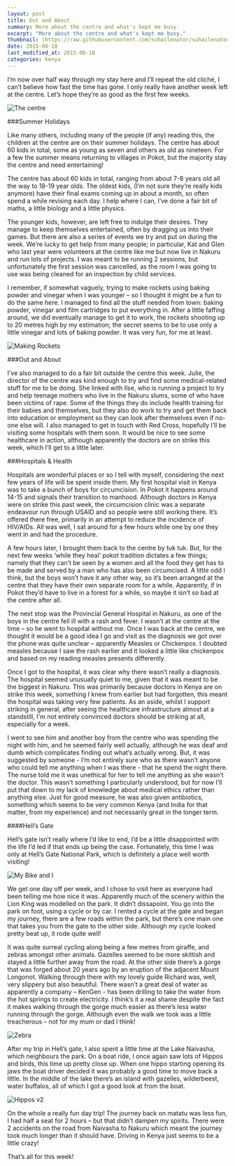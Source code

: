 ```yaml
---
layout: post
title: Out and About
summary: More about the centre and what's kept me busy.
excerpt: "More about the centre and what's kept me busy."
thumbnail: (https://raw.githubusercontent.com/suhailenator/suhailenator.github.io/master/images/6.jpg)
date: 2015-08-18
last_modified_at: 2015-08-18
categories: kenya
---
```

I’m now over half way through my stay here and I’ll repeat the old cliché, I can’t believe how fast the time has gone. I only really have another week left at the centre. Let’s hope they’re as good as the first few weeks. 

![The centre](https://raw.githubusercontent.com/suhailenator/suhailenator.github.io/master/images/6.jpg)

###Summer Holidays

Like many others, including many of the people (if any) reading this, the children at the centre are on their summer holidays. The centre has about 60 kids in total, some as young as seven and others as old as nineteen. For a few the summer means returning to villages in Pokot, but the majority stay the centre and need entertaining! 

The centre has about 60 kids in total, ranging from about 7-8 years old all the way to 18-19 year olds. The oldest kids, (I’m not sure they’re really kids anymore) have their final exams coming up in about a month, so often spend a while revising each day. I help where I can, I’ve done a fair bit of maths, a little biology and a little physics.

The younger kids, however, are left free to indulge their desires. They manage to keep themselves entertained, often by dragging us into their games. But there are also a series of events we try and put on during the week. We’re lucky to get help from many people; in particular, Kat and Glen who last year were volunteers at the centre like me but now live in Nakuru and run lots of projects. I was meant to be running 2 sessions, but unfortunately the first session was cancelled, as the room I was going to use was being cleaned for an inspection by child services.

I remember, if somewhat vaguely, trying to make rockets using baking powder and vinegar when I was younger – so I thought it might be a fun to do the same here. I managed to find all the stuff needed from town: baking powder, vinegar and film cartridges to put everything in. After a little faffing around, we did eventually manage to get it to work, the rockets shooting up to 20 metres high by my estimation; the secret seems to be to use only a little vinegar and lots of baking powder. It was very fun, for me at least.

![Making Rockets](https://raw.githubusercontent.com/suhailenator/suhailenator.github.io/master/images/7.jpg)  

###Out and About

I’ve also managed to do a fair bit outside the centre this week. Julie, the director of the centre was kind enough to try and find some medical-related stuff for me to be doing. She linked with Ilse, who is running a project to try and help teenage mothers who live in the Nakuru slums, some of who have been victims of rape. Some of the things they do include health training for their babies and themselves, but they also do work to try and get them back into education or employment so they can look after themselves even if no-one else will. I also managed to get in touch with Red Cross, hopefully I’ll be visiting some hospitals with them soon. It would be nice to see some healthcare in action, although apparently the doctors are on strike this week, which I’ll get to a little later. 

###Hospitals & Health

Hospitals are wonderful places or so I tell with myself, considering the next few years of life will be spent inside them. My first hospital visit in Kenya was to take a bunch of boys for circumcision. In Pokot it happens around 14-15 and signals their transition to manhood. Although doctors in Kenya were on strike this past week, the circumcision clinic was a separate endeavour run through USAID and so people were still working there. It’s offered there free, primarily in an attempt to reduce the incidence of HIV/AIDs. All was well, I sat around for a few hours while one by one they went in and had the procedure.

A few hours later, I brought them back to the centre by tuk tuk. But, for the next few weeks ‘while they heal’ pokot tradition dictates a few things; namely that they can’t be seen by a women and all the food they get has to be made and served by a man who has also been circumcised. A little odd I think, but the boys won’t have it any other way, so it’s been arranged at the centre that they have their own separate room for a while. Apparently, if in Pokot they’d have to live in a forest for a while, so maybe it isn’t so bad at the centre after all.

The next stop was the Provincial General Hospital in Nakuru, as one of the boys in the centre fell ill with a rash and fever. I wasn’t at the centre at the time – so he went to hospital without me. Once I was back at the centre, we thought it would be a good idea I go and visit as the diagnosis we got over the phone was quite unclear – apparently Measles or Chickenpox. I doubted measles because I saw the rash earlier and it looked a little like chickenpox and based on my reading measles presents differently. 

Once I got to the hospital, it was clear why there wasn’t really a diagnosis. The hospital seemed unusually quiet to me, given that it was meant to be the biggest in Nakuru. This was primarily because doctors in Kenya are on strike this week, something I knew from earlier but had forgotten, this meant the hospital was taking very few patients. As an aside, whilst I support striking in general, after seeing the healthcare infrastructure almost at a standstill, I'm not entirely convinced doctors should be striking at all, especially for a week.

I went to see him and another boy from the centre who was spending the night with him, and he seemed fairly well actually, although he was deaf and dumb which complicates finding out what’s actually wrong. But, it was suggested by someone - I’m not entirely sure who as there wasn’t anyone who could tell me anything when I was there - that he spend the night there. 
The nurse told me it was unethical for her to tell me anything as she wasn’t the doctor. This wasn’t something I particularly understood, but for now I’ll put that down to my lack of knowledge about medical ethics rather than anything else. Just for good measure, he was also given antibiotics, something which seems to be very common Kenya (and India for that matter, from my experience) and not necessarily great in the longer term.

####Hell’s Gate 

Hell’s gate isn’t really where I’d like to end, I’d be a little disappointed with the life I’d led if that ends up being the case. Fortunately, this time I was only at Hell’s Gate National Park, which is definitely a place well worth visiting! 

![My Bike and I](https://raw.githubusercontent.com/suhailenator/suhailenator.github.io/master/images/8.jpg)

We get one day off per week, and I chose to visit here as everyone had been telling me how nice it was. Apparently much of the scenery within the Lion King was modelled on	 the park. It didn’t dissapoint. You go into the park on foot, using a cycle or by car. I rented a cycle at the gate and began my journey, there are a few roads within the park, but there’s one main one that takes you from the gate to the other side. Although my cycle looked pretty beat up, it rode quite well!

It was quite surreal cycling along being a few metres from giraffe, and zebras amongst other animals. Gazelles seemed to be more skittish and stayed a little further away from the road. At the other side there’s a gorge that was forged about 20 years ago by an eruption of the adjacent Mount Longonot. Walking through there with my lovely guide Richard was, well, very slippery but also beautiful. There wasn’t a great deal of water as apparently a company – KenGen - has been drilling to take the water from the hot springs to create electricity. I think’s it a real shame despite the fact it makes walking through the gorge much easier as there’s less water running through the gorge. Although even the walk we took was a little treacherous – not for my mum or dad I think!

![Zebra](https://raw.githubusercontent.com/suhailenator/suhailenator.github.io/master/images/9.jpg)

After my trip in Hell’s gate, I also spent a little time at the Lake Naivasha, which neighbours the park. On a boat ride, I once again saw lots of Hippos and birds, this time up pretty close up. When one hippo starting opening its jaws the boat driver decided it was probably a good time to move back a little. In the middle of the lake there’s an island with gazelles, wilderbeest, water buffalos, all of which I got a good look at from the boat. 

![Hippos v2](https://raw.githubusercontent.com/suhailenator/suhailenator.github.io/master/images/10.jpg)

On the whole a really fun day trip! The journey back on matatu was less fun, I had half a seat for 2 hours – but that didn’t dampen my spirits. There were 2 accidents on the road from Naivasha to Nakuru which meant the journey took much longer than it should have. Driving in Kenya just seems to be a little crazy!

That’s all for this week!

